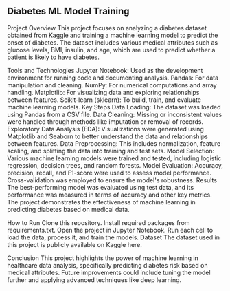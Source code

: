 ## Diabetes ML Model Training
Project Overview
This project focuses on analyzing a diabetes dataset obtained from Kaggle and training a machine learning model to predict the onset of diabetes. The dataset includes various medical attributes such as glucose levels, BMI, insulin, and age, which are used to predict whether a patient is likely to have diabetes.

Tools and Technologies
Jupyter Notebook: Used as the development environment for running code and documenting analysis.
Pandas: For data manipulation and cleaning.
NumPy: For numerical computations and array handling.
Matplotlib: For visualizing data and exploring relationships between features.
Scikit-learn (sklearn): To build, train, and evaluate machine learning models.
Key Steps
Data Loading: The dataset was loaded using Pandas from a CSV file.
Data Cleaning: Missing or inconsistent values were handled through methods like imputation or removal of records.
Exploratory Data Analysis (EDA): Visualizations were generated using Matplotlib and Seaborn to better understand the data and relationships between features.
Data Preprocessing: This includes normalization, feature scaling, and splitting the data into training and test sets.
Model Selection: Various machine learning models were trained and tested, including logistic regression, decision trees, and random forests.
Model Evaluation: Accuracy, precision, recall, and F1-score were used to assess model performance. Cross-validation was employed to ensure the model's robustness.
Results
The best-performing model was evaluated using test data, and its performance was measured in terms of accuracy and other key metrics. The project demonstrates the effectiveness of machine learning in predicting diabetes based on medical data.

How to Run
Clone this repository.
Install required packages from requirements.txt.
Open the project in Jupyter Notebook.
Run each cell to load the data, process it, and train the models.
Dataset
The dataset used in this project is publicly available on Kaggle here.

Conclusion
This project highlights the power of machine learning in healthcare data analysis, specifically predicting diabetes risk based on medical attributes. Future improvements could include tuning the model further and applying advanced techniques like deep learning.


